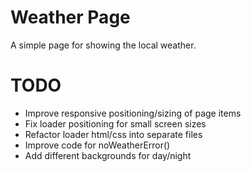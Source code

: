 # Weather Page
A simple page for showing the local weather.

# TODO
* Improve responsive positioning/sizing of page items
* Fix loader positioning for small screen sizes
* Refactor loader html/css into separate files
* Improve code for noWeatherError()
* Add different backgrounds for day/night